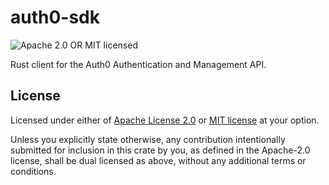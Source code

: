 # auth0-sdk

![Apache 2.0 OR MIT licensed](https://img.shields.io/badge/license-Apache2.0%2FMIT-blue.svg)

Rust client for the Auth0 Authentication and Management API.

## License

Licensed under either of [Apache License 2.0](LICENSE-APACHE) or [MIT
license](LICENSE-MIT) at your option.

Unless you explicitly state otherwise, any contribution intentionally submitted
for inclusion in this crate by you, as defined in the Apache-2.0 license, shall
be dual licensed as above, without any additional terms or conditions.

